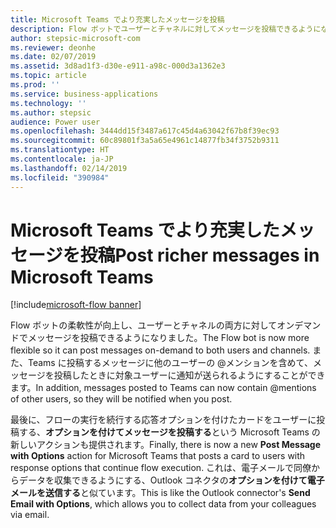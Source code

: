 ```yaml
---
title: Microsoft Teams でより充実したメッセージを投稿
description: Flow ボットでユーザーとチャネルに対してメッセージを投稿できるようになり、メッセージにアクション可能なオプションを含められるようになりました。
author: stepsic-microsoft-com
ms.reviewer: deonhe
ms.date: 02/07/2019
ms.assetid: 3d8ad1f3-d30e-e911-a98c-000d3a1362e3
ms.topic: article
ms.prod: ''
ms.service: business-applications
ms.technology: ''
ms.author: stepsic
audience: Power user
ms.openlocfilehash: 3444dd15f3487a617c45d4a63042f67b8f39ec93
ms.sourcegitcommit: 60c89801f3a5a65e4961c14877fb34f3752b9311
ms.translationtype: HT
ms.contentlocale: ja-JP
ms.lasthandoff: 02/14/2019
ms.locfileid: "390984"
---
```

# <a name="post-richer-messages-in-microsoft-teams"></a><span data-ttu-id="95e5a-103">Microsoft Teams でより充実したメッセージを投稿</span><span class="sxs-lookup"><span data-stu-id="95e5a-103">Post richer messages in Microsoft Teams</span></span>


[!include[microsoft-flow banner](../includes/microsoft-flow.md)]

<span data-ttu-id="95e5a-104">Flow ボットの柔軟性が向上し、ユーザーとチャネルの両方に対してオンデマンドでメッセージを投稿できるようになりました。</span><span class="sxs-lookup"><span data-stu-id="95e5a-104">The Flow bot is now more flexible so it can post messages on-demand to both users and channels.</span></span> <span data-ttu-id="95e5a-105">また、Teams に投稿するメッセージに他のユーザーの \@メンションを含めて、メッセージを投稿したときに対象ユーザーに通知が送られるようにすることができます。</span><span class="sxs-lookup"><span data-stu-id="95e5a-105">In addition, messages posted to Teams can now contain \@mentions of other users, so they will be notified when you post.</span></span>

<span data-ttu-id="95e5a-106">最後に、フローの実行を続行する応答オプションを付けたカードをユーザーに投稿する、**オプションを付けてメッセージを投稿する**という Microsoft Teams の新しいアクションも提供されます。</span><span class="sxs-lookup"><span data-stu-id="95e5a-106">Finally, there is now a new **Post Message with Options** action for Microsoft Teams that posts a card to users with response options that continue flow execution.</span></span> <span data-ttu-id="95e5a-107">これは、電子メールで同僚からデータを収集できるようにする、Outlook コネクタの**オプションを付けて電子メールを送信する**と似ています。</span><span class="sxs-lookup"><span data-stu-id="95e5a-107">This is like the Outlook connector's **Send Email with Options**, which allows you to collect data from your colleagues via email.</span></span>